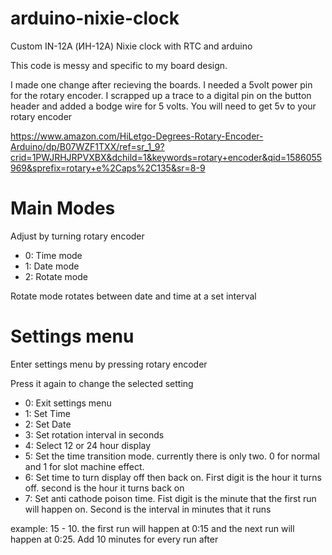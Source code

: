 # arduino-nixie-clock
Custom IN-12A (ИН-12А) Nixie clock with RTC and arduino

This code is messy and specific to my board design. 

I made one change after recieving the boards. I needed a 5volt power pin for the rotary encoder. I scrapped up a trace to a digital pin on the button header and added a bodge wire for 5 volts. You will need to get 5v to your rotary encoder

https://www.amazon.com/HiLetgo-Degrees-Rotary-Encoder-Arduino/dp/B07WZF1TXX/ref=sr_1_9?crid=1PWJRHJRPVXBX&dchild=1&keywords=rotary+encoder&qid=1586055969&sprefix=rotary+e%2Caps%2C135&sr=8-9

# Main Modes
Adjust by turning rotary encoder
* 0: Time mode
* 1: Date mode
* 2: Rotate mode

Rotate mode rotates between date and time at a set interval

# Settings menu
Enter settings menu by pressing rotary encoder

Press it again to change the selected setting

* 0: Exit settings menu
* 1: Set Time
* 2: Set Date
* 3: Set rotation interval in seconds
* 4: Select 12 or 24 hour display
* 5: Set the time transition mode. currently there is only two. 0 for normal and 1 for slot machine effect.
* 6: Set time to turn display off then back on. First digit is the hour it turns off. second is the hour it turns back on
* 7: Set anti cathode poison time. Fist digit is the minute that the first run will happen on. Second is the interval in minutes that it runs

example: 15 - 10. the first run will happen at 0:15 and the next run will happen at 0:25. Add 10 minutes for every run after

